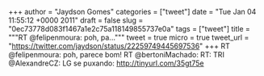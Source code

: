 
+++
author = "Jaydson Gomes"
categories = ["tweet"]
date = "Tue Jan 04 11:55:12 +0000 2011"
draft = false
slug = "0ec73778d083f1467a1e2c75a118149855737e0a"
tags = ["tweet"]
title = """RT @felipenmoura: poh, pa..."""
tweet = true
micro = true
tweet_url = "https://twitter.com/jaydson/status/22259749445697536"
+++
RT @felipenmoura: poh, parece bom! RT @bertoniMachado: RT: TRI @AlexandreCZ: LG se puxando: http://tinyurl.com/35gt75e
